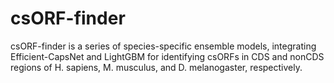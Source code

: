 # csORF-finder
csORF-finder is a series of species-specific ensemble models, integrating Efficient-CapsNet and LightGBM for identifying csORFs in CDS and nonCDS regions of H. sapiens, M. musculus, and D. melanogaster, respectively.
